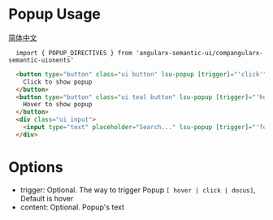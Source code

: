 # Popup Usage
<a href="https://github.com/lon-yang/angularx-semantic-ui/blob/master/components/popup/README_CN.md">简体中文</a>

```typesctript
  import { POPUP_DIRECTIVES } from 'angularx-semantic-ui/compangularx-semantic-uionents'
```
```html
  <button type="button" class="ui button" lsu-popup [trigger]="'click'" [content]="'Popup One.'">
    Click to show popup
  </button>
  <button type="button" class="ui teal button" lsu-popup [trigger]="'hover'" [content]="'Popup Two.'">
    Hover to show popup
  </button>
  <div class="ui input">
    <input type="text" placeholder="Search..." lsu-popup [trigger]="'focus'" [content]="'Please input key word...'">
  </div>
```

# Options
- trigger:  Optional. The way to trigger Popup ` [ hover | click | docus] `, Default is hover
- content:  Optional. Popup's text
